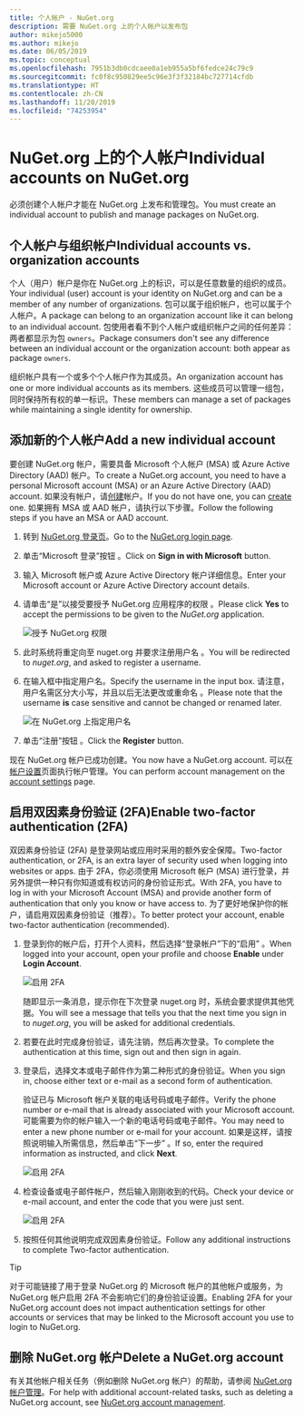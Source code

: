 ```yaml
---
title: 个人帐户 - NuGet.org
description: 需要 NuGet.org 上的个人帐户以发布包
author: mikejo5000
ms.author: mikejo
ms.date: 06/05/2019
ms.topic: conceptual
ms.openlocfilehash: 7951b3db0cdcaee0a1eb955a5bf6fedce24c79c9
ms.sourcegitcommit: fc0f8c950829ee5c96e3f3f32184bc727714cfdb
ms.translationtype: HT
ms.contentlocale: zh-CN
ms.lasthandoff: 11/20/2019
ms.locfileid: "74253954"
---
```

# <a name="individual-accounts-on-nugetorg"></a><span data-ttu-id="450d4-103">NuGet.org 上的个人帐户</span><span class="sxs-lookup"><span data-stu-id="450d4-103">Individual accounts on NuGet.org</span></span>

<span data-ttu-id="450d4-104">必须创建个人帐户才能在 NuGet.org 上发布和管理包。</span><span class="sxs-lookup"><span data-stu-id="450d4-104">You must create an individual account to publish and manage packages on NuGet.org.</span></span>

## <a name="individual-accounts-vs-organization-accounts"></a><span data-ttu-id="450d4-105">个人帐户与组织帐户</span><span class="sxs-lookup"><span data-stu-id="450d4-105">Individual accounts vs. organization accounts</span></span>

<span data-ttu-id="450d4-106">个人（用户）帐户是你在 NuGet.org 上的标识，可以是任意数量的组织的成员。</span><span class="sxs-lookup"><span data-stu-id="450d4-106">Your individual (user) account is your identity on NuGet.org and can be a member of any number of organizations.</span></span> <span data-ttu-id="450d4-107">包可以属于组织帐户，也可以属于个人帐户。</span><span class="sxs-lookup"><span data-stu-id="450d4-107">A package can belong to an organization account like it can belong to an individual account.</span></span> <span data-ttu-id="450d4-108">包使用者看不到个人帐户或组织帐户之间的任何差异：两者都显示为包 `owners`。</span><span class="sxs-lookup"><span data-stu-id="450d4-108">Package consumers don't see any difference between an individual account or the organization account: both appear as package `owners`.</span></span>

<span data-ttu-id="450d4-109">组织帐户具有一个或多个个人帐户作为其成员。</span><span class="sxs-lookup"><span data-stu-id="450d4-109">An organization account has one or more individual accounts as its members.</span></span> <span data-ttu-id="450d4-110">这些成员可以管理一组包，同时保持所有权的单一标识。</span><span class="sxs-lookup"><span data-stu-id="450d4-110">These members can manage a set of packages while maintaining a single identity for ownership.</span></span>

## <a name="add-a-new-individual-account"></a><span data-ttu-id="450d4-111">添加新的个人帐户</span><span class="sxs-lookup"><span data-stu-id="450d4-111">Add a new individual account</span></span>

<span data-ttu-id="450d4-112">要创建 NuGet.org 帐户，需要具备 Microsoft 个人帐户 (MSA) 或 Azure Active Directory (AAD) 帐户。</span><span class="sxs-lookup"><span data-stu-id="450d4-112">To create a NuGet.org account, you need to have a personal Microsoft account (MSA) or an Azure Active Directory (AAD) account.</span></span> <span data-ttu-id="450d4-113">如果没有帐户，请[创建](https://signup.live.com)帐户。</span><span class="sxs-lookup"><span data-stu-id="450d4-113">If you do not have one, you can [create](https://signup.live.com) one.</span></span> <span data-ttu-id="450d4-114">如果拥有 MSA 或 AAD 帐户，请执行以下步骤。</span><span class="sxs-lookup"><span data-stu-id="450d4-114">Follow the following steps if you have an MSA or AAD account.</span></span>

1. <span data-ttu-id="450d4-115">转到 [NuGet.org 登录页](https://www.nuget.org/users/account/LogOn)。</span><span class="sxs-lookup"><span data-stu-id="450d4-115">Go to the [NuGet.org login page](https://www.nuget.org/users/account/LogOn).</span></span>

1. <span data-ttu-id="450d4-116">单击“Microsoft 登录”按钮  。</span><span class="sxs-lookup"><span data-stu-id="450d4-116">Click on **Sign in with Microsoft** button.</span></span>

1. <span data-ttu-id="450d4-117">输入 Microsoft 帐户或 Azure Active Directory 帐户详细信息。</span><span class="sxs-lookup"><span data-stu-id="450d4-117">Enter your Microsoft account or Azure Active Directory account details.</span></span>

1. <span data-ttu-id="450d4-118">请单击“是”以接受要授予 NuGet.org 应用程序的权限   。</span><span class="sxs-lookup"><span data-stu-id="450d4-118">Please click **Yes** to accept the permissions to be given to the *NuGet.org* application.</span></span>

   ![授予 NuGet.org 权限](media/nuget-org-permissions.png)

1. <span data-ttu-id="450d4-120">此时系统将重定向至 nuget.org 并要求注册用户名  。</span><span class="sxs-lookup"><span data-stu-id="450d4-120">You will be redirected to *nuget.org*, and asked to register a username.</span></span>

1. <span data-ttu-id="450d4-121">在输入框中指定用户名。</span><span class="sxs-lookup"><span data-stu-id="450d4-121">Specify the username in the input box.</span></span> <span data-ttu-id="450d4-122">请注意，用户名需区分大小写，并且以后无法更改或重命名  。</span><span class="sxs-lookup"><span data-stu-id="450d4-122">Please note that the username **is** case sensitive and cannot be changed or renamed later.</span></span>

   ![在 NuGet.org 上指定用户名](media/nuget-org-register.png) 

1. <span data-ttu-id="450d4-124">单击“注册”按钮  。</span><span class="sxs-lookup"><span data-stu-id="450d4-124">Click the **Register** button.</span></span>

<span data-ttu-id="450d4-125">现在 NuGet.org 帐户已成功创建。</span><span class="sxs-lookup"><span data-stu-id="450d4-125">You now have a NuGet.org account.</span></span> <span data-ttu-id="450d4-126">可以在[帐户设置](https://www.nuget.org/account)页面执行帐户管理。</span><span class="sxs-lookup"><span data-stu-id="450d4-126">You can perform account management on the [account settings](https://www.nuget.org/account) page.</span></span>

## <a name="enable-two-factor-authentication-2fa"></a><span data-ttu-id="450d4-127">启用双因素身份验证 (2FA)</span><span class="sxs-lookup"><span data-stu-id="450d4-127">Enable two-factor authentication (2FA)</span></span>

<span data-ttu-id="450d4-128">双因素身份验证 (2FA) 是登录网站或应用时采用的额外安全保障。</span><span class="sxs-lookup"><span data-stu-id="450d4-128">Two-factor authentication, or 2FA, is an extra layer of security used when logging into websites or apps.</span></span> <span data-ttu-id="450d4-129">由于 2FA，你必须使用 Microsoft 帐户 (MSA) 进行登录，并另外提供一种只有你知道或有权访问的身份验证形式。</span><span class="sxs-lookup"><span data-stu-id="450d4-129">With 2FA, you have to log in with your Microsoft Account (MSA) and provide another form of authentication that only you know or have access to.</span></span> <span data-ttu-id="450d4-130">为了更好地保护你的帐户，请启用双因素身份验证（推荐）。</span><span class="sxs-lookup"><span data-stu-id="450d4-130">To better protect your account, enable two-factor authentication (recommended).</span></span>

1. <span data-ttu-id="450d4-131">登录到你的帐户后，打开个人资料，然后选择“登录帐户”下的“启用”   。</span><span class="sxs-lookup"><span data-stu-id="450d4-131">When logged into your account, open your profile and choose **Enable** under **Login Account**.</span></span>

   ![启用 2FA](media/nuget-org-register-2fa.png)

   <span data-ttu-id="450d4-133">随即显示一条消息，提示你在下次登录 nuget.org  时，系统会要求提供其他凭据。</span><span class="sxs-lookup"><span data-stu-id="450d4-133">You will see a message that tells you that the next time you sign in to *nuget.org*, you will be asked for additional credentials.</span></span>

2. <span data-ttu-id="450d4-134">若要在此时完成身份验证，请先注销，然后再次登录。</span><span class="sxs-lookup"><span data-stu-id="450d4-134">To complete the authentication at this time, sign out and then sign in again.</span></span>

3. <span data-ttu-id="450d4-135">登录后，选择文本或电子邮件作为第二种形式的身份验证。</span><span class="sxs-lookup"><span data-stu-id="450d4-135">When you sign in, choose either text or e-mail as a second form of authentication.</span></span>

   <span data-ttu-id="450d4-136">验证已与 Microsoft 帐户关联的电话号码或电子邮件。</span><span class="sxs-lookup"><span data-stu-id="450d4-136">Verify the phone number or e-mail that is already associated with your Microsoft account.</span></span> <span data-ttu-id="450d4-137">可能需要为你的帐户输入一个新的电话号码或电子邮件。</span><span class="sxs-lookup"><span data-stu-id="450d4-137">You may need to enter a new phone number or e-mail for your account.</span></span> <span data-ttu-id="450d4-138">如果是这样，请按照说明输入所需信息，然后单击“下一步”  。</span><span class="sxs-lookup"><span data-stu-id="450d4-138">If so, enter the required information as instructed, and click **Next**.</span></span>

   ![启用 2FA](media/nuget-org-sign-in-2fa.png)

4. <span data-ttu-id="450d4-140">检查设备或电子邮件帐户，然后输入刚刚收到的代码。</span><span class="sxs-lookup"><span data-stu-id="450d4-140">Check your device or e-mail account, and enter the code that you were just sent.</span></span>

   ![启用 2FA](media/nuget-org-enter-code-2fa.png)

5. <span data-ttu-id="450d4-142">按照任何其他说明完成双因素身份验证。</span><span class="sxs-lookup"><span data-stu-id="450d4-142">Follow any additional instructions to complete Two-factor authentication.</span></span>

> [!Tip]
> <span data-ttu-id="450d4-143">对于可能链接了用于登录 NuGet.org 的 Microsoft 帐户的其他帐户或服务，为 NuGet.org 帐户启用 2FA 不会影响它们的身份验证设置。</span><span class="sxs-lookup"><span data-stu-id="450d4-143">Enabling 2FA for your NuGet.org account does not impact authentication settings for other accounts or services that may be linked to the Microsoft account you use to login to NuGet.org.</span></span>

## <a name="delete-a-nugetorg-account"></a><span data-ttu-id="450d4-144">删除 NuGet.org 帐户</span><span class="sxs-lookup"><span data-stu-id="450d4-144">Delete a NuGet.org account</span></span>

<span data-ttu-id="450d4-145">有关其他帐户相关任务（例如删除 NuGet.org 帐户）的帮助，请参阅 [NuGet.org 帐户管理](nuget-org-faq.md#nugetorg-account-management)。</span><span class="sxs-lookup"><span data-stu-id="450d4-145">For help with additional account-related tasks, such as deleting a NuGet.org account, see [NuGet.org account management](nuget-org-faq.md#nugetorg-account-management).</span></span>
